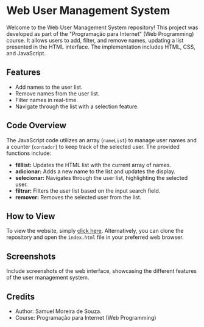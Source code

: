 # Web User Management System

Welcome to the Web User Management System repository! This project was developed as part of the "Programação para Internet" (Web Programming) course. It allows users to add, filter, and remove names, updating a list presented in the HTML interface. The implementation includes HTML, CSS, and JavaScript.

## Features
- Add names to the user list.
- Remove names from the user list.
- Filter names in real-time.
- Navigate through the list with a selection feature.

## Code Overview
The JavaScript code utilizes an array (`nameList`) to manage user names and a counter (`contador`) to keep track of the selected user. The provided functions include:

- **filllist:** Updates the HTML list with the current array of names.
- **adicionar:** Adds a new name to the list and updates the display.
- **selecionar:** Navigates through the user list, highlighting the selected user.
- **filtrar:** Filters the user list based on the input search field.
- **remover:** Removes the selected user from the list.

## How to View
To view the website, simply [click here](https://sammsouzaa.github.io/Web-User-Management-System). Alternatively, you can clone the repository and open the `index.html` file in your preferred web browser.

## Screenshots
Include screenshots of the web interface, showcasing the different features of the user management system.

## Credits
- Author: Samuel Moreira de Souza.
- Course: Programação para Internet (Web Programming)
